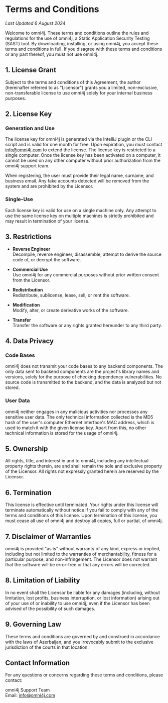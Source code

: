 # Terms and Conditions

_Last Updated 6 August 2024_

Welcome to omni4j. These terms and conditions outline the rules and regulations for the use of omni4j, a Static Application Security Testing (SAST) tool. By downloading, installing, or using omni4j, you accept these terms and conditions in full. If you disagree with these terms and conditions or any part thereof, you must not use omni4j.

## 1. License Grant

Subject to the terms and conditions of this Agreement, the author (hereinafter referred to as "Licensor") grants you a limited, non-exclusive, non-transferable license to use omni4j solely for your internal business purposes.

## 2. License Key

### Generation and Use

The license key for omni4j is generated via the IntelliJ plugin or the CLI script and is valid for one month for free. Upon expiration, you must contact [info@omni4j.com](mailto:info@omni4j.com) to extend the license. The license key is restricted to a single computer. Once the license key has been activated on a computer, it cannot be used on any other computer without prior authorization from the omni4j support team.

When registering, the user must provide their legal name, surname, and business email. Any fake accounts detected will be removed from the system and are prohibited by the Licensor.

### Single-Use

Each license key is valid for use on a single machine only. Any attempt to use the same license key on multiple machines is strictly prohibited and may result in termination of your license.

## 3. Restrictions

- **Reverse Engineer**  
  Decompile, reverse engineer, disassemble, attempt to derive the source code of, or decrypt the software.

- **Commercial Use**  
  Use omni4j for any commercial purposes without prior written consent from the Licensor.

- **Redistribution**  
  Redistribute, sublicense, lease, sell, or rent the software.

- **Modification**  
  Modify, alter, or create derivative works of the software.

- **Transfer**  
  Transfer the software or any rights granted hereunder to any third party.

## 4. Data Privacy

### Code Bases

omni4j does not transmit your code bases to any backend components. The only data sent to backend components are the project's library names and versions, solely for the purpose of checking dependency vulnerabilities. No source code is transmitted to the backend, and the data is analyzed but not stored.

### User Data

omni4j neither engages in any malicious activities nor processes any sensitive user data. The only technical information collected is the MD5 hash of the user's computer Ethernet interface's MAC address, which is used to match it with the given license key. Apart from this, no other technical information is stored for the usage of omni4j.

## 5. Ownership

All rights, title, and interest in and to omni4j, including any intellectual property rights therein, are and shall remain the sole and exclusive property of the Licensor. All rights not expressly granted herein are reserved by the Licensor.

## 6. Termination

This license is effective until terminated. Your rights under this license will terminate automatically without notice if you fail to comply with any of the terms and conditions of this license. Upon termination of this license, you must cease all use of omni4j and destroy all copies, full or partial, of omni4j.

## 7. Disclaimer of Warranties

omni4j is provided "as is" without warranty of any kind, express or implied, including but not limited to the warranties of merchantability, fitness for a particular purpose, and non-infringement. The Licensor does not warrant that the software will be error-free or that any errors will be corrected.

## 8. Limitation of Liability

In no event shall the Licensor be liable for any damages (including, without limitation, lost profits, business interruption, or lost information) arising out of your use of or inability to use omni4j, even if the Licensor has been advised of the possibility of such damages.

## 9. Governing Law

These terms and conditions are governed by and construed in accordance with the laws of Azerbaijan, and you irrevocably submit to the exclusive jurisdiction of the courts in that location.

## Contact Information

For any questions or concerns regarding these terms and conditions, please contact:

omni4j Support Team  
Email: [info@omni4j.com](mailto:info@omni4j.com)
